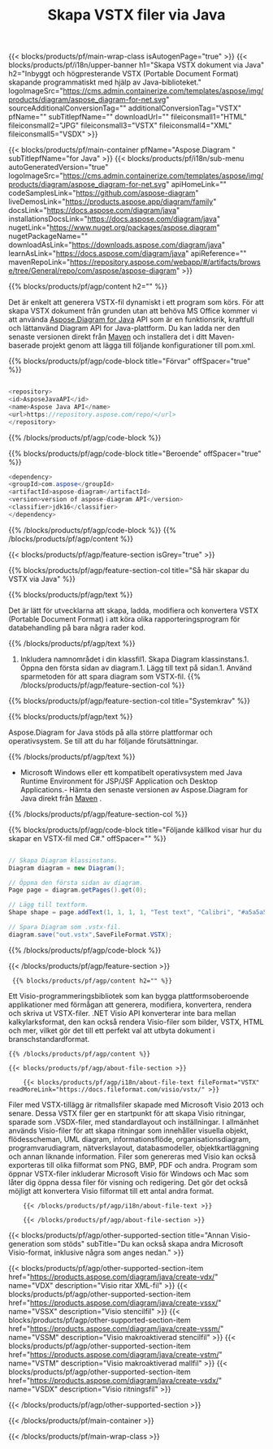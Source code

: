 ﻿---
title: Skapa VSTX filer via Java 
url: /sv/java/create-vstx/ 
description: Java Exempelkod för att generera VSTX dokument. Använd den här koden för att skapa VSTX-filer inom en Java-baserad skrivbords- eller webbapplikation.
---
{{< blocks/products/pf/main-wrap-class isAutogenPage="true" >}}
{{< blocks/products/pf/i18n/upper-banner h1="Skapa VSTX dokument via Java" h2="Inbyggt och högpresterande VSTX (Portable Document Format) skapande programmatiskt med hjälp av Java-biblioteket." logoImageSrc="https://cms.admin.containerize.com/templates/aspose/img/products/diagram/aspose_diagram-for-net.svg" sourceAdditionalConversionTag="" additionalConversionTag="VSTX" pfName="" subTitlepfName="" downloadUrl="" fileiconsmall1="HTML" fileiconsmall2="JPG" fileiconsmall3="VSTX" fileiconsmall4="XML" fileiconsmall5="VSDX" >}}

{{< blocks/products/pf/main-container pfName="Aspose.Diagram " subTitlepfName="for Java" >}}
{{< blocks/products/pf/i18n/sub-menu autoGeneratedVersion="true" logoImageSrc="https://cms.admin.containerize.com/templates/aspose/img/products/diagram/aspose_diagram-for-net.svg" apiHomeLink="" codeSamplesLink="https://github.com/aspose-diagram" liveDemosLink="https://products.aspose.app/diagram/family" docsLink="https://docs.aspose.com/diagram/java" installationsDocsLink="https://docs.aspose.com/diagram/java" nugetLink="https://www.nuget.org/packages/aspose.diagram" nugetPackageName="" downloadAsLink="https://downloads.aspose.com/diagram/java" learnAsLink="https://docs.aspose.com/diagram/java" apiReference="" mavenRepoLink="https://repository.aspose.com/webapp/#/artifacts/browse/tree/General/repo/com/aspose/aspose-diagram" >}}

{{% blocks/products/pf/agp/content h2="" %}}

 Det är enkelt att generera VSTX-fil dynamiskt i ett program som körs. För att skapa VSTX dokument från grunden utan att behöva MS Office kommer vi att använda
 [Aspose.Diagram for Java](https://products.aspose.com/diagram/java) 
 API som är en funktionsrik, kraftfull och lättanvänd Diagram API for Java-plattform. Du kan ladda ner den senaste versionen direkt från
 [Maven](https://repository.aspose.com/webapp/#/artifacts/browse/tree/General/repo/com/aspose/aspose-diagram) 
 och installera det i ditt Maven-baserade projekt genom att lägga till följande konfigurationer till pom.xml.

{{% blocks/products/pf/agp/code-block title="Förvar" offSpacer="true" %}}

```cs

<repository>
<id>AsposeJavaAPI</id>
<name>Aspose Java API</name>
<url>https://repository.aspose.com/repo/</url>
</repository>


```

{{% /blocks/products/pf/agp/code-block %}}

{{% blocks/products/pf/agp/code-block title="Beroende" offSpacer="true" %}}

```cs
<dependency>
<groupId>com.aspose</groupId>
<artifactId>aspose-diagram</artifactId>
<version>version of aspose-diagram API</version>
<classifier>jdk16</classifier>
</dependency>


```

{{% /blocks/products/pf/agp/code-block %}}
{{% /blocks/products/pf/agp/content %}}

{{< blocks/products/pf/agp/feature-section isGrey="true" >}}

{{% blocks/products/pf/agp/feature-section-col title="Så här skapar du VSTX via Java" %}}

{{% blocks/products/pf/agp/text %}}

 Det är lätt för utvecklarna att skapa, ladda, modifiera och konvertera VSTX (Portable Document Format) i att köra olika rapporteringsprogram för databehandling på bara några rader kod.

{{% /blocks/products/pf/agp/text %}}

1. Inkludera namnområdet i din klassfil1. Skapa Diagram klassinstans.1. Öppna den första sidan av diagram.1. Lägg till text på sidan.1. Använd sparmetoden för att spara diagram som VSTX-fil.
{{% /blocks/products/pf/agp/feature-section-col %}}

{{% blocks/products/pf/agp/feature-section-col title="Systemkrav" %}}

{{% blocks/products/pf/agp/text %}}

 Aspose.Diagram for Java stöds på alla större plattformar och operativsystem. Se till att du har följande förutsättningar.

{{% /blocks/products/pf/agp/text %}}

- Microsoft Windows eller ett kompatibelt operativsystem med Java Runtime Environment för JSP/JSF Application och Desktop Applications.- Hämta den senaste versionen av Aspose.Diagram for Java direkt från [Maven](https://repository.aspose.com/webapp/#/artifacts/browse/tree/General/repo/com/aspose/aspose-diagram)  .

{{% /blocks/products/pf/agp/feature-section-col %}}

{{% blocks/products/pf/agp/code-block title="Följande källkod visar hur du skapar en VSTX-fil med C#." offSpacer="" %}}

```cs

// Skapa Diagram klassinstans.
Diagram diagram = new Diagram();

// Öppna den första sidan av diagram.
Page page = diagram.getPages().get(0);

// Lägg till textform.
Shape shape = page.addText(1, 1, 1, 1, "Test text", "Calibri", "#a5a5a5", 0.25);

// Spara Diagram som .vstx-fil.
diagram.save("out.vstx",SaveFileFormat.VSTX);


```

{{% /blocks/products/pf/agp/code-block %}}

{{< /blocks/products/pf/agp/feature-section >}}

<!-- aboutfile Starts -->

     
     {{% blocks/products/pf/agp/content h2="" %}}

 Ett Visio-programmeringsbibliotek som kan bygga plattformsoberoende applikationer med förmågan att generera, modifiera, konvertera, rendera och skriva ut VSTX-filer. .NET Visio API konverterar inte bara mellan kalkylarksformat, den kan också rendera Visio-filer som bilder, VSTX, HTML och mer, vilket gör det till ett perfekt val att utbyta dokument i branschstandardformat.

    {{% /blocks/products/pf/agp/content %}}

    {{< blocks/products/pf/agp/about-file-section >}}

        {{< blocks/products/pf/agp/i18n/about-file-text fileFormat="VSTX" readMoreLink="https://docs.fileformat.com/visio/vstx/" >}}
Filer med VSTX-tillägg är ritmallsfiler skapade med Microsoft Visio 2013 och senare. Dessa VSTX filer ger en startpunkt för att skapa Visio ritningar, sparade som .VSDX-filer, med standardlayout och inställningar. I allmänhet används Visio-filer för att skapa ritningar som innehåller visuella objekt, flödesscheman, UML diagram, informationsflöde, organisationsdiagram, programvarudiagram, nätverkslayout, databasmodeller, objektkartläggning och annan liknande information. Filer som genereras med Visio kan också exporteras till olika filformat som PNG, BMP, PDF och andra. Program som öppnar VSTX-filer inkluderar Microsoft Visio för Windows och Mac som låter dig öppna dessa filer för visning och redigering. Det gör det också möjligt att konvertera Visio filformat till ett antal andra format. 

        {{< /blocks/products/pf/agp/i18n/about-file-text >}}

        {{< /blocks/products/pf/agp/about-file-section >}}

          

<!-- aboutfile Ends -->

{{< blocks/products/pf/agp/other-supported-section title="Annan Visio-generation som stöds" subTitle="Du kan också skapa andra Microsoft Visio-format, inklusive några som anges nedan." >}}

{{< blocks/products/pf/agp/other-supported-section-item href="https://products.aspose.com/diagram/java/create-vdx/" name="VDX" description="Visio ritar XML-fil" >}} 
{{< blocks/products/pf/agp/other-supported-section-item href="https://products.aspose.com/diagram/java/create-vssx/" name="VSSX" description="Visio stencilfil" >}}
{{< blocks/products/pf/agp/other-supported-section-item href="https://products.aspose.com/diagram/java/create-vssm/" name="VSSM" description="Visio makroaktiverad stencilfil" >}}
{{< blocks/products/pf/agp/other-supported-section-item href="https://products.aspose.com/diagram/java/create-vstm/" name="VSTM" description="Visio makroaktiverad mallfil" >}}
{{< blocks/products/pf/agp/other-supported-section-item href="https://products.aspose.com/diagram/java/create-vsdx/" name="VSDX" description="Visio ritningsfil" >}}

{{< /blocks/products/pf/agp/other-supported-section >}}

{{< /blocks/products/pf/main-container >}}
    
{{< /blocks/products/pf/main-wrap-class >}}
